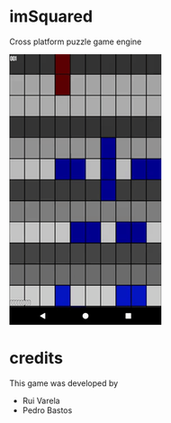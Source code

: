 # imSquared
Cross platform puzzle game engine

![imSquared](https://github.com/RuiVarela/imSquared/raw/master/sample.gif)

# credits
This game was developed by
* Rui Varela
* Pedro Bastos

